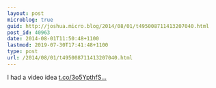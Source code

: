 ```yaml
---
layout: post
microblog: true
guid: http://joshua.micro.blog/2014/08/01/t495008711413207040.html
post_id: 40963
date: 2014-08-01T11:50:48+1100
lastmod: 2019-07-30T17:41:48+1100
type: post
url: /2014/08/01/t495008711413207040.html
---
```

I had a video idea [t.co/3o5YpthfS...](http://t.co/3o5YpthfSa)
